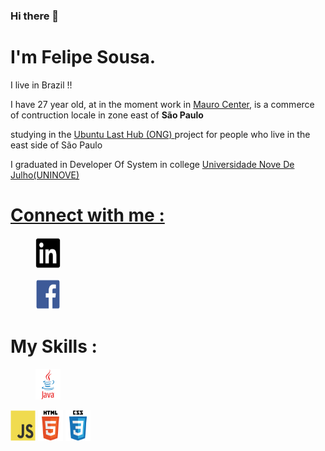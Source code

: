 ### Hi there 👋

<!--
**FelipeSdsilva/FelipeSdSilva** is a ✨ _special_ ✨ repository because its `README.md` (this file) appears on your GitHub profile.

Here are some ideas to get you started:

- 🔭 I’m currently working on ...
 🌱 I’m currently learning ...
- 👯 I’m looking to collaborate on ...
- 🤔 I’m looking for help with ...
- 💬 Ask me about ...
- 📫 How to reach me: ...
- 😄 Pronouns: ...
- ⚡ Fun fact: ...
-->
<h1>I'm Felipe Sousa.</h1>
<p>I live in Brazil !!</p>
<p>I have 27 year old, at in the moment  work in <a href="https://www.maurocenter.com.br/"> Mauro Center</a>, is a commerce of contruction locale in zone east of <strong>São Paulo</strong></p>
<p>studying in the <a href="https://ubuntulasthubedu.netlify.app/">Ubuntu Last Hub (ONG) </a> project for people who live in the east side of São Paulo</p>
<p>I graduated in Developer Of System in college <a href="https://www.uninove.br/">Universidade Nove De Julho(UNINOVE)</p>

<h1>Connect with me :</h1>
<figure>
   <a href="https://www.linkedin.com/in/felipe-sousa-340748118/">
       <img width= 40 height=49 src="https://raw.githubusercontent.com/devicons/devicon/master/icons/linkedin/linkedin-plain.svg" alt="linkedin-Felipe" href="https://www.linkedin.com/in/felipe-sousa-340748118/">
  </a>
</figure>
<figure>
   <a href="https://www.facebook.com/Felipe.fps09/">
    <img width= 40 height=49 src="https://raw.githubusercontent.com/devicons/devicon/master/icons/facebook/facebook-plain.svg">
   </a>
</figure>
<h1>My Skills :</h1>
<figure>
   <img width= 40 height=49 src="https://raw.githubusercontent.com/devicons/devicon/master/icons/java/java-original-wordmark.svg">
</figure>
   <img width= 40 height=49 src="https://raw.githubusercontent.com/devicons/devicon/master/icons/javascript/javascript-original.svg">
   <img width= 40 height=49 src="https://raw.githubusercontent.com/devicons/devicon/master/icons/html5/html5-original-wordmark.svg">
   <img width= 40 height=49 src="https://raw.githubusercontent.com/devicons/devicon/master/icons/css3/css3-original-wordmark.svg">
